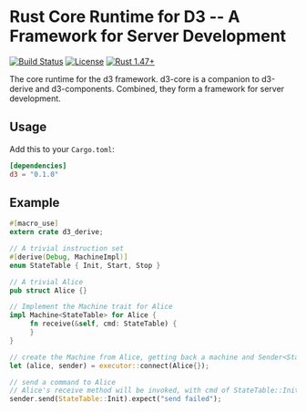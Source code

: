 # Rust Core Runtime for D3 -- A Framework for Server Development

[![Build Status](https://github.com/BruceBrown/d3/workflows/Rust/badge.svg)](
https://github.com/brucebrown/d3/actions)
[![License](https://img.shields.io/badge/license-MIT%20OR%20Apache--2.0-blue.svg)](
https://github.com/BruceBrown/d3#license)
[![Rust 1.47+](https://img.shields.io/badge/rust-1.47+-color.svg)](
https://www.rust-lang.org)

The core runtime for the d3 framework. d3-core is a companion to d3-derive and d3-components.
Combined, they form a framework for server development.

## Usage

Add this to your `Cargo.toml`:

```toml
[dependencies]
d3 = "0.1.0"
```

## Example
```rust
#[macro_use]
extern crate d3_derive;

// A trivial instruction set
#[derive(Debug, MachineImpl)]
enum StateTable { Init, Start, Stop }

// A trivial Alice
pub struct Alice {}

// Implement the Machine trait for Alice
impl Machine<StateTable> for Alice {
     fn receive(&self, cmd: StateTable) {
     }
}

// create the Machine from Alice, getting back a machine and Sender<StateTable>.
let (alice, sender) = executor::connect(Alice{});

// send a command to Alice
// Alice's receive method will be invoked, with cmd of StateTable::Init.
sender.send(StateTable::Init).expect("send failed");
```